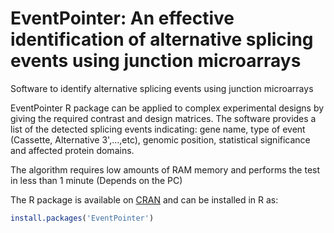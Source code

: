 # EventPointer: An effective identification of alternative splicing events using junction microarrays
Software to identify alternative splicing events using junction microarrays

EventPointer R package can be applied to complex experimental designs by giving the required contrast and design matrices.
The software provides a list of the detected splicing events indicating: gene name, type of event (Cassette, Alternative 3',...,etc),
genomic position, statistical significance and affected protein domains.

The algorithm requires low amounts of RAM memory and performs the test in less than 1 minute (Depends on the PC)

The R package is available on [CRAN] and can be installed in R as:
```r
install.packages('EventPointer')
```
[CRAN]: https://cran.r-project.org/
